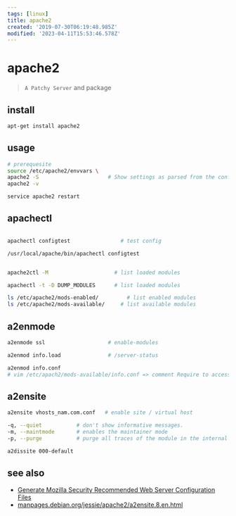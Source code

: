 ```yaml
---
tags: [linux]
title: apache2
created: '2019-07-30T06:19:48.985Z'
modified: '2023-04-11T15:53:46.578Z'
---
```


# apache2

> `A Patchy Server` and package

## install

```sh
apt-get install apache2
```

## usage

```sh
# prerequesite
source /etc/apache2/envvars \
apache2 -S                      # Show settings as parsed from the config file
apache2 -v

service apache2 restart
```

## apachectl

```sh

apachectl configtest                # test config

/usr/local/apache/bin/apachectl configtest


apache2ctl -M                     # list loaded modules

apachectl -t -D DUMP_MODULES      # list loaded modules

ls /etc/apache2/mods-enabled/		  # list enabled modules
ls /etc/apache2/mods-available/		# list available modules
```

## a2enmode

```sh
a2enmode ssl                    # enable-modules

a2enmod info.load               # /server-status

a2enmod info.conf  
# vim /etc/apach2/mods-available/info.conf => comment Require to access outside localhost
```

## a2ensite

```sh
a2ensite vhosts_nam.com.conf   # enable site / virtual host 
```

```sh
-q, --quiet           # don't show informative messages.
-m, --maintmode       # enables the maintainer mode
-p, --purge           # purge all traces of the module in the internal state data base
```

```sh
a2dissite 000-default
```

## see also

- [Generate Mozilla Security Recommended Web Server Configuration Files](https://mozilla.github.io/server-side-tls/ssl-config-generator/)
- [manpages.debian.org/jessie/apache2/a2ensite.8.en.html](https://manpages.debian.org/jessie/apache2/a2ensite.8.en.html)
